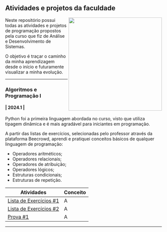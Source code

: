 ## Atividades e projetos da faculdade
<img src="https://github.com/sophiaswiercoswski/Projetos-de-ADS/assets/159056111/8c7b69c0-728b-4ea0-9d40-7e98b2d68f91" width="300px" align="right">

Neste repositório possui todas as atividades e projetos de programação propostos pela curso que fiz de Análise e Desenvolvimento de Sistemas.

O objetivo é traçar o caminho da minha aprendizagem desde o início e futuramente visualizar a minha evolução.

---

### Algoritmos e Programação I
#### | 2024.1 |

Python foi a primeira linguagem abordada no curso, visto que utiliza tipagem dinâmica e é mais agradável para iniciantes em programação.

A partir das listas de exercícios, selecionadas pelo professor através da plataforma Beecrowd, aprendi e pratiquei conceitos básicos de qualquer linguagem de programação:
- Operadores aritméticos;
- Operadores relacionais;
- Operadores de atribuição;
- Operadores lógicos;
- Estruturas condicionais;
- Estruturas de repetição.
 
Atividades | Conceito
--------- | ----------
[Lista de Exercícios #1](https://github.com/sophiaswiercoswski/Projetos-de-ADS/tree/main/Algoritmos%20e%20Programação%20I/Lista%20de%20Exercícios%20%231) | A
[Lista de Exercícios #2](https://github.com/sophiaswiercoswski/Projetos-de-ADS/tree/main/Algoritmos%20e%20Programação%20I/Lista%20de%20Exercícios%20%232) | A
[Prova #1](https://github.com/sophiaswiercoswski/Projetos-de-ADS/tree/main/Algoritmos%20e%20Programação%20I/Prova%20%231) | A

---
